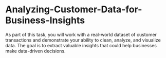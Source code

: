 # Analyzing-Customer-Data-for-Business-Insights
As part of this task, you will work with a real-world dataset of customer transactions and demonstrate your ability to clean, analyze, and visualize data. The goal is to extract valuable insights that could help businesses make data-driven decisions.
